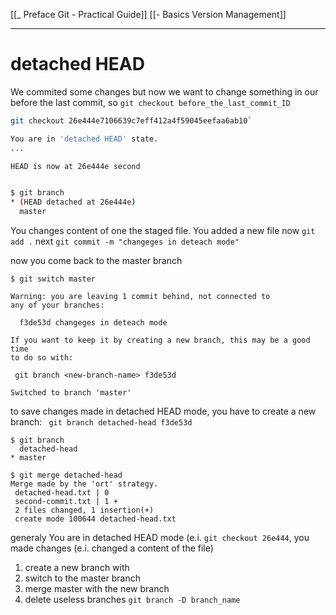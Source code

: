 [[_ Preface Git - Practical Guide]]
[[- Basics Version Management]]

---
# detached HEAD
We commited some changes
but now 
we want to change something in our before the last commit, 
so
`git checkout before_the_last_commit_ID`
```bash
git checkout 26e444e7106639c7eff412a4f59045eefaa6ab10`

You are in 'detached HEAD' state. 
...

HEAD is now at 26e444e second


$ git branch
* (HEAD detached at 26e444e)
  master

```

You changes content of one the staged file.
You added a new file
now `git add .`
next `git commit -m "changeges in deteach mode"`

now you come back to the master branch
```shell
$ git switch master

Warning: you are leaving 1 commit behind, not connected to
any of your branches:

  f3de53d changeges in deteach mode

If you want to keep it by creating a new branch, this may be a good time
to do so with:

 git branch <new-branch-name> f3de53d

Switched to branch 'master'

```

to save changes made in detached HEAD mode, you have to create a new branch:
` git branch detached-head f3de53d`

```shell
$ git branch
  detached-head
* master

$ git merge detached-head
Merge made by the 'ort' strategy.
 detached-head.txt | 0
 second-commit.txt | 1 +
 2 files changed, 1 insertion(+)
 create mode 100644 detached-head.txt

```

generaly
You are in detached HEAD mode (e.i. `git checkout 26e444`, you made changes (e.i. changed a content of the file)
1. create a new branch with
2. switch to the master branch
3. merge master with the new branch
4. delete useless branches `git branch -D branch_name`


















